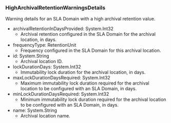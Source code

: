 ### HighArchivalRetentionWarningsDetails
Warning details for an SLA Domain with a high archival retention value.

- archivalRetentionInDaysProvided: System.Int32
  - Archival retention configured in the SLA Domain for the archival location, in days.
- frequencyType: RetentionUnit
  - Frequency configured in the SLA Domain for this archival location.
- id: System.String
  - Archival location ID.
- lockDurationDays: System.Int32
  - Immutability lock duration for the archival location, in days.
- maxLockDurationDaysRequired: System.Int32
  - Maximum immutability lock duration required for the archival location to be configured with an SLA Domain, in days.
- minLockDurationDaysRequired: System.Int32
  - Minimum immutability lock duration required for the archival location to be configured with an SLA Domain, in days.
- name: System.String
  - Archival location name.
